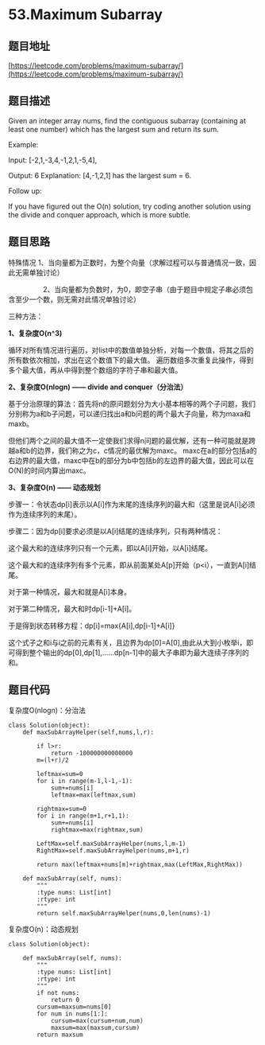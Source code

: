 53.Maximum Subarray
===================
题目地址
---------
[https://leetcode.com/problems/maximum-subarray/](https://leetcode.com/problems/maximum-subarray/)

题目描述
---------
Given an integer array nums, find the contiguous subarray (containing at least one number) which has the largest sum and return its sum.

Example:

Input: [-2,1,-3,4,-1,2,1,-5,4],

Output: 6
Explanation: [4,-1,2,1] has the largest sum = 6.

Follow up:

If you have figured out the O(n) solution, try coding another solution using the divide and conquer approach, which is more subtle.

题目思路
----------

特殊情况 1、当向量都为正数时，为整个向量（求解过程可以与普通情况一致，因此无需单独讨论）

　　　　　2、当向量都为负数时，为0，即空子串（由于题目中规定子串必须包含至少一个数，则无需对此情况单独讨论）
     
三种方法：

**1、复杂度O(n^3)**

循环对所有情况进行遍历，对list中的数值单独分析，对每一个数值，将其之后的所有数依次相加，求出在这个数值下的最大值。
遍历数组多次重复此操作，得到多个最大值，再从中得到整个数组的字符子串和最大值。

**2、复杂度O(nlogn) —— divide and conquer（分治法）**

基于分治原理的算法：首先将n的原问题划分为大小基本相等的两个子问题，我们分别称为a和b子问题，可以递归找出a和b问题的两个最大子向量，称为maxa和maxb。

但他们两个之间的最大值不一定使我们求得n问题的最优解，还有一种可能就是跨越a和b的边界，我们称之为c，c情况的最优解为maxc。
maxc在a的部分包括a的右边界的最大值，maxc中在b的部分为b中包括b的左边界的最大值，因此可以在O(N)的时间内算出maxc。

**3、复杂度O(n) —— 动态规划**

步骤一：令状态dp[i]表示以A[i]作为末尾的连续序列的最大和（这里是说A[i]必须作为连续序列的末尾）。

步骤二：因为dp[i]要求必须是以A[i]结尾的连续序列，只有两种情况：

这个最大和的连续序列只有一个元素，即以A[i]开始，以A[i]结尾。

这个最大和的连续序列有多个元素，即从前面某处A[p]开始（p<i），一直到A[i]结尾。

对于第一种情况，最大和就是A[i]本身。

对于第二种情况，最大和时dp[i-1]+A[i]。

于是得到状态转移方程：dp[i]=max{A[i],dp[i-1]+A[i]}

这个式子之和i与i之前的元素有关，且边界为dp[0]=A[0],由此从大到小枚举i，即可得到整个输出的dp[0],dp[1],……dp[n-1]中的最大子串即为最大连续子序列的和。
     
题目代码
---------
复杂度O(nlogn)：分治法
```
class Solution(object):
    def maxSubArrayHelper(self,nums,l,r):
        
        if l>r:
            return -100000000000000
        m=(l+r)/2
        
        leftmax=sum=0
        for i in range(m-1,l-1,-1):
            sum+=nums[i]
            leftmax=max(leftmax,sum)
        
        rightmax=sum=0
        for i in range(m+1,r+1,1):
            sum+=nums[i]
            rightmax=max(rightmax,sum)
        
        LeftMax=self.maxSubArrayHelper(nums,l,m-1)
        RightMax=self.maxSubArrayHelper(nums,m+1,r)
        
        return max(leftmax+nums[m]+rightmax,max(LeftMax,RightMax))
        
    def maxSubArray(self, nums):
        """
        :type nums: List[int]
        :rtype: int
        """
        return self.maxSubArrayHelper(nums,0,len(nums)-1)
```


复杂度O(n)：动态规划
```
class Solution(object):
        
    def maxSubArray(self, nums):
        """
        :type nums: List[int]
        :rtype: int
        """
        if not nums:
            return 0
        cursum=maxsum=nums[0]
        for num in nums[1:]:
            cursum=max(cursum+num,num)
            maxsum=max(maxsum,cursum)
        return maxsum
```
